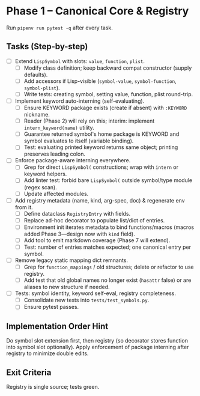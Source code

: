 # Phase 1 – Canonical Core & Registry

Run `pipenv run pytest -q` after every task.

## Tasks (Step-by-step)

- [ ] Extend `LispSymbol` with slots: `value`, `function`, `plist`.
	- [ ] Modify class definition; keep backward compat constructor (supply defaults).
	- [ ] Add accessors if Lisp-visible (`symbol-value`, `symbol-function`, `symbol-plist`).
	- [ ] Write tests: creating symbol, setting value, function, plist round-trip.

- [ ] Implement keyword auto-interning (self-evaluating).
	- [ ] Ensure KEYWORD package exists (create if absent) with `:KEYWORD` nickname.
	- [ ] Reader (Phase 2) will rely on this; interim: implement `intern_keyword(name)` utility.
	- [ ] Guarantee returned symbol's home package is KEYWORD and symbol evaluates to itself (variable binding).
	- [ ] Test: evaluating printed keyword returns same object; printing preserves leading colon.

- [ ] Enforce package-aware interning everywhere.
	- [ ] Grep for direct `LispSymbol(` constructions; wrap with `intern` or keyword helpers.
	- [ ] Add linter test: forbid bare `LispSymbol(` outside symbol/type module (regex scan).
	- [ ] Update affected modules.

- [ ] Add registry metadata (name, kind, arg-spec, doc) & regenerate env from it.
	- [ ] Define dataclass `RegistryEntry` with fields.
	- [ ] Replace ad-hoc decorator to populate list/dict of entries.
	- [ ] Environment init iterates metadata to bind functions/macros (macros added Phase 3—design now with `kind` field).
	- [ ] Add tool to emit markdown coverage (Phase 7 will extend).
	- [ ] Test: number of entries matches expected; one canonical entry per symbol.

- [ ] Remove legacy static mapping dict remnants.
	- [ ] Grep for `function_mappings` / old structures; delete or refactor to use registry.
	- [ ] Add test that old global names no longer exist (`hasattr` false) or are aliases to new structure if needed.

- [ ] Tests: symbol identity, keyword self-eval, registry completeness.
	- [ ] Consolidate new tests into `tests/test_symbols.py`.
	- [ ] Ensure pytest passes.

## Implementation Order Hint
Do symbol slot extension first, then registry (so decorator stores function into symbol slot optionally). Apply enforcement of package interning after registry to minimize double edits.

## Exit Criteria
Registry is single source; tests green.
